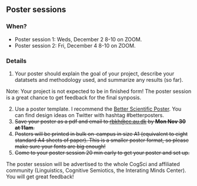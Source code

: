Poster sessions
---------------------

### When? 
* Poster session 1: Weds, December 2 8-10 on ZOOM. 
* Poster session 2: Fri, December 4 8-10 on ZOOM. 

  
### Details

1. Your poster should explain the goal of your project, describe your datatsets and methodology used, and summarize any results (so far). 

Note: Your project is not expected to be in finished form! The poster session is a great chance to get feedback for the final synposis.

2. Use a poster template. I recommend the [Better Scientific Poster](https://osf.io/ef53g/). You can find design ideas on Twitter with hashtag \#betterposters. 
3. ~~Save your poster as a pdf and email to rbkh@cc.au.dk by **Mon Nov 30 at 11am**.~~
4. ~~Posters will be printed in bulk on-campus in size A1 (equivalent to eight standard A4 sheets of paper). This is a smaller poster format, so please make sure your fonts are big enough!~~ 
5. ~~Come to your poster session 20 min early to get your poster and set up.~~ 

The poster session will be advertised to the whole CogSci and affiliated community (Linguistics, Cognitive Semiotics, the Interating Minds Center). You will get great feedback! 
